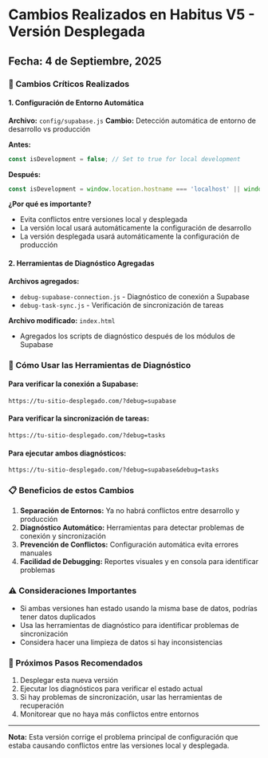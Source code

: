 # Cambios Realizados en Habitus V5 - Versión Desplegada

## Fecha: 4 de Septiembre, 2025

### 🔧 Cambios Críticos Realizados

#### 1. Configuración de Entorno Automática
**Archivo:** `config/supabase.js`
**Cambio:** Detección automática de entorno de desarrollo vs producción

**Antes:**
```javascript
const isDevelopment = false; // Set to true for local development
```

**Después:**
```javascript
const isDevelopment = window.location.hostname === 'localhost' || window.location.hostname === '127.0.0.1';
```

**¿Por qué es importante?**
- Evita conflictos entre versiones local y desplegada
- La versión local usará automáticamente la configuración de desarrollo
- La versión desplegada usará automáticamente la configuración de producción

#### 2. Herramientas de Diagnóstico Agregadas
**Archivos agregados:**
- `debug-supabase-connection.js` - Diagnóstico de conexión a Supabase
- `debug-task-sync.js` - Verificación de sincronización de tareas

**Archivo modificado:** `index.html`
- Agregados los scripts de diagnóstico después de los módulos de Supabase

### 🚀 Cómo Usar las Herramientas de Diagnóstico

#### Para verificar la conexión a Supabase:
```
https://tu-sitio-desplegado.com/?debug=supabase
```

#### Para verificar la sincronización de tareas:
```
https://tu-sitio-desplegado.com/?debug=tasks
```

#### Para ejecutar ambos diagnósticos:
```
https://tu-sitio-desplegado.com/?debug=supabase&debug=tasks
```

### 📋 Beneficios de estos Cambios

1. **Separación de Entornos:** Ya no habrá conflictos entre desarrollo y producción
2. **Diagnóstico Automático:** Herramientas para detectar problemas de conexión y sincronización
3. **Prevención de Conflictos:** Configuración automática evita errores manuales
4. **Facilidad de Debugging:** Reportes visuales y en consola para identificar problemas

### ⚠️ Consideraciones Importantes

- Si ambas versiones han estado usando la misma base de datos, podrías tener datos duplicados
- Usa las herramientas de diagnóstico para identificar problemas de sincronización
- Considera hacer una limpieza de datos si hay inconsistencias

### 🔄 Próximos Pasos Recomendados

1. Desplegar esta nueva versión
2. Ejecutar los diagnósticos para verificar el estado actual
3. Si hay problemas de sincronización, usar las herramientas de recuperación
4. Monitorear que no haya más conflictos entre entornos

---
**Nota:** Esta versión corrige el problema principal de configuración que estaba causando conflictos entre las versiones local y desplegada.
